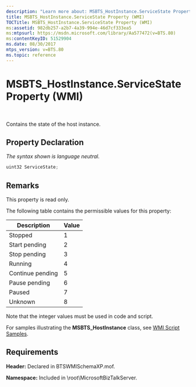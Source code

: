 ```yaml
---
description: "Learn more about: MSBTS_HostInstance.ServiceState Property (WMI)"
title: MSBTS_HostInstance.ServiceState Property (WMI)
TOCTitle: MSBTS_HostInstance.ServiceState Property (WMI)
ms:assetid: 982db257-a2b7-4a39-994e-46d7cf333ea5
ms:mtpsurl: https://msdn.microsoft.com/library/Aa577472(v=BTS.80)
ms:contentKeyID: 51529904
ms.date: 08/30/2017
mtps_version: v=BTS.80
ms.topic: reference
---
```


# MSBTS\_HostInstance.ServiceState Property (WMI)

 

Contains the state of the host instance.

## Property Declaration

*The syntax shown is language neutral.*

```C#
uint32 ServiceState;  
```

## Remarks

This property is read only.

The following table contains the permissible values for this property:

<table>
<thead>
<tr class="header">
<th>Description</th>
<th>Value</th>
</tr>
</thead>
<tbody>
<tr class="odd">
<td>Stopped</td>
<td>1</td>
</tr>
<tr class="even">
<td>Start pending</td>
<td>2</td>
</tr>
<tr class="odd">
<td>Stop pending</td>
<td>3</td>
</tr>
<tr class="even">
<td>Running</td>
<td>4</td>
</tr>
<tr class="odd">
<td>Continue pending</td>
<td>5</td>
</tr>
<tr class="even">
<td>Pause pending</td>
<td>6</td>
</tr>
<tr class="odd">
<td>Paused</td>
<td>7</td>
</tr>
<tr class="even">
<td>Unknown</td>
<td>8</td>
</tr>
</tbody>
</table>


Note that the integer values must be used in code and script.

For samples illustrating the **MSBTS\_HostInstance** class, see [WMI Script Samples](wmi-script-samples.md).

## Requirements

**Header:** Declared in BTSWMISchemaXP.mof.

**Namespace:** Included in \\root\\MicrosoftBizTalkServer.

